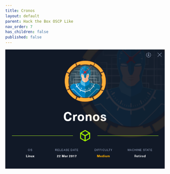```yaml
---
title: Cronos
layout: default
parent: Hack the Box OSCP Like
nav_order: 7
has_children: false
published: false
---
```


![Cronos](images/Cronos.png)
